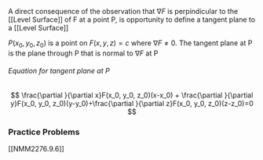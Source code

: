A direct consequence of the observation that $\nabla F$ is perpindicular to the [[Level Surface]] of F at a point P, is opportunity to define a tangent plane to a [[Level Surface]]

$P(x_0, y_0, z_0)$ is a point on $F(x,y,z)=c$ where $\nabla F\neq 0$. The tangent plane at P is the plane through P that is normal to $\nabla F$ at P

###### Equation for tangent plane at P
$$ \frac{\partial }{\partial x}F(x_0, y_0, z_0)(x-x_0) + \frac{\partial }{\partial y}F(x_0, y_0, z_0)(y-y_0)+\frac{\partial }{\partial z}F(x_0, y_0, z_0)(z-z_0)=0 $$

### Practice Problems
[[NMM2276.9.6]]

